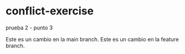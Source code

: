 # conflict-exercise
prueba 2 - punto 3

Este es un cambio en la main branch.
Este es un cambio en la feature branch.